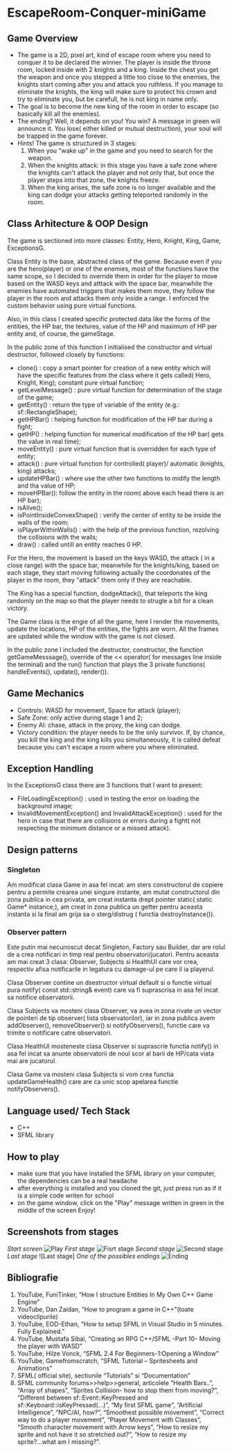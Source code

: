 # EscapeRoom-Conquer-miniGame
## Game Overview
- The game is a 2D, pixel art, kind of escape room where you need to conquer it to be declared the winner. The player is inside the throne room, locked inside with 2 knights and a king. Inside the chest you get the weapon and once you stepped a little too close to the enemies, the knights start coming after you and attack you ruthless. If you manage to eliminate the knights, the king will make sure to protect his crown and try to eliminate you, but be carefull, he is not king in name only.
- The goal is to become the new king of the room in order to escape (so basically kill all the enemies).
- The ending? Well, it depends on you! You win? A message in green will announce it. You lose( either killed or mutual destruction), your soul will be trapped in the game forever.
- Hints! The game is structured in 3 stages:
  1. When you "wake up" in the game and you need to search for the weapon.
  2. When the knights attack: in this stage you have a safe zone where the knights can't attack the player and not only that, but once the player steps into that zone, the knights freeze.
  3. When the king arises, the safe zone is no longer available and the king can dodge your attacks getting teleported randomly in the room.

## Class Arhitecture & OOP Design
The game is sectioned into more classes: Entity, Hero, Knight, King, Game, ExceptionsG.

Class Entity is the base, abstracted class of the game. Because even if you are the hero(player) or one of the enemies, most of the functions have the same scope, so I decided to override them in order for the player to move based on the WASD keys and atttack with the space bar, meanwhile the enemies have automated triggers that makes them move, they follow the player in the room and attacks them only inside a range. I enforced the custom behavior using pure virtual functions.

Also, in this class I created specific protected data like the forms of the entities, the HP bar, the textures, value of the HP and maximum of HP per entity and, of course, the gameStage.

In the public zone of this function I initialised the constructor and virtual destructor, followed closely by functions:
- clone() : copy a smart pointer for creation of a new entity which will have the specific features from the class where it gets called( Hero, Knight, King); constant pure virtual function;
- getLevelMessage() : pure virtual function for determination of the stage of the game;
- getEntity() : return the type of variable of the entity (e.g.: sf::RectangleShape);
- getHPBar() : helping function for modification of the HP bar during a fight;
- getHP() : helping function for numerical modification of the HP bar( gets the value in real time);
- moveEntity() : pure virtual function that is overridden for each type of entity;
- attack() : pure virtual function for controlled( player)/ automatic (knights, king) attacks;
- updateHPBar() : where use the other two functions to midify the length and tha value of HP;
- moveHPBar(): follow the entity in the room( above each head there is an HP bar);
- isAlive();
- isPointInsideConvexShape() : verify the center of entity to be inside the walls of the room;
- isPlayerWithinWalls() : with the help of the previous function, rezolving the collisions with the walls;
- draw() : called untill an entity reaches 0 HP.

For the Hero, the movement is based on the keys WASD, the attack ( in a close range) with the space bar, meanwhile for the knights/king, based on each stage, they start moving following actually the coordonates of the player in the room, they "attack" them only if they are reachable.

The King has a special function, dodgeAttack(), that teleports the king randomly on the map so that the player needs to strugle a bit for a clean victory.

The Game class is the engie of all the game, here I render the movements, update the locations, HP of the entities, the fights are worn. All the frames are updated while the window with the game is not closed. 

In the public zone I included the destructor, constructor, the function getGameMesssage(), override of the << operator( for messages line inside the terminal) and the run() function that plays the 3 private functions( handleEvents(), update(), render()).

## Game Mechanics
- Controls: WASD for movement, Space for attack (player);
- Safe Zone: only active during stage 1 and 2;
- Enemy AI: chase, attack in the proxy, the king can dodge.
- Victory condition: the player needs to be the only survivor. If, by chance, you kill the king and the king kills you simultaneously, it is called defeat because you can't escape a room where you where eliminated.

## Exception Handling
In the ExceptionsG class there are 3 functions that I want to present: 
- FileLoadingException() : used in testing the error on loading the background image;
- InvalidMovementException() and InvalidAttackException() : used for the hero in case that there are collisions or errors during a fight( not respecting the minimum distance or a missed attack).

## Design patterns
### Singleton
Am modificat clasa Game in asa fel incat: am sters constructorul de copiere pentru a permite crearea unei singure instante, am mutat constructorul din zona publica in cea privata, am creat instanta drept pointer static( static Game* instance;), am creat in zona publica un getter pentru aceasta instanta si la final am grija sa o sterg/distrug ( functia destroyInstance()).

### Observer pattern
Este putin mai necunoscut decat Singleton, Factory sau Builder, dar are rolul de a crea notificari in timp real pentru observatori/jucatori. Pentru aceasta am mai creat 3 clasa: Observer, Subjects si HealthUI care vor crea, respectiv afisa notificarile in legatura cu damage-ul pe care il ia playerul.

Clasa Observer contine un dsestructor virtual default si o functie virtual pura notify( const std::string& event) care va fi suprascrisa in asa fel incat sa notifice observatorii.

Clasa Subjects va mosteni clasa Observer, va avea in zona rivate un vector de pointeri de tip observer( lista observatorilor), iar in zona publica avem addObserver(), removeObserver() si notifyObservers(), functie care va trimite o notificare catre observatori.

Clasa HealthUI mosteneste clasa Observer si suprascrie functia notify() in asa fel incat sa anunte observatorii de noul scor al barii de HP/cata viata mai are jucatorul.

Clasa Game va mosteni clasa Subjects si vom crea functia updateGameHealth() care are ca unic scop apelarea functie notifyObservers().

## Language used/ Tech Stack
- C++
- SFML library

## How to play
- make sure that you have installed the SFML library on your computer, the dependencies can be a real headache
- after everything is installed and you cloned the git, just press run as if it is a simple code writen for school
- on the game window, click on the "Play" message written in green in the middle of the screen
Enjoy!

## Screenshots from stages
*Start screen*
![Play]()
*First stage*
![Fisrt stage]()
*Second stage*
![Second stage]()
*Last stage*
![Last stage]
*One of the possibles endings*
![Ending]()

## Bibliografie 

1.	YouTube, FuniTinker, “How I structure Entities In My Own C++ Game Engine”
2.	YouTube, Dan Zaidan, “How to program a game in C++”(toate videoclipurile)
3.	 YouTube, EOD-Ethan, “How to setup SFML in Visual Studio in 5 minutes. Fully Explained.”
4.	YouTube, Mustafa Sibai, “Creating an RPG C++/SFML -Part 10- Moving the player with WASD”
5.	YouTube, Hilze Vonck, “SFML 2.4 For Beginners-1:Opening a Window”
6.	YouTube, Gamefromscratch, “SFML Tutorial – Spritesheets and Animations”
7.	SFML( official site), sectiunile “Tutorials” si “Documentation”
8.	SFML community forums>>help>>general, articolele “Health Bars..”, “Array of shapes”, “Sprites Collision- how to stop them from moving?”, “Different between sf::Event::KeyPressed and sf::Keyboard::isKeyPressed(…)”, “My first SFML game”, “Artificial Intelligence”, “NPC/AI, how?”, “Smoothest possible movement”, “Correct way to do a player movement”, “Player Movement with Classes”, “Smooth character movement with Arrow keys”, “How to resize my sprite and not have it so stretched out?”, “How to resize my sprite?...what am I missing?”.
